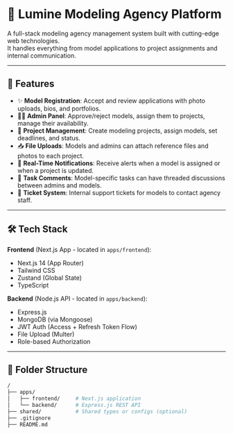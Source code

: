 # 🌟 Lumine Modeling Agency Platform

A full-stack modeling agency management system built with cutting-edge web technologies.  
It handles everything from model applications to project assignments and internal communication.

---

## 🚀 Features

- ✨ **Model Registration**: Accept and review applications with photo uploads, bios, and portfolios.
- 👨‍💼 **Admin Panel**: Approve/reject models, assign them to projects, manage their availability.
- 📝 **Project Management**: Create modeling projects, assign models, set deadlines, and status.
- 📥 **File Uploads**: Models and admins can attach reference files and photos to each project.
- 🔔 **Real-Time Notifications**: Receive alerts when a model is assigned or when a project is updated.
- 💬 **Task Comments**: Model-specific tasks can have threaded discussions between admins and models.
- 🎫 **Ticket System**: Internal support tickets for models to contact agency staff.

---

## 🛠️ Tech Stack

**Frontend** (Next.js App - located in `apps/frontend`):
- Next.js 14 (App Router)
- Tailwind CSS
- Zustand (Global State)
- TypeScript

**Backend** (Node.js API - located in `apps/backend`):
- Express.js
- MongoDB (via Mongoose)
- JWT Auth (Access + Refresh Token Flow)
- File Upload (Multer)
- Role-based Authorization

---

## 📁 Folder Structure

```bash
/
├── apps/
│   ├── frontend/     # Next.js application
│   └── backend/      # Express.js REST API
├── shared/           # Shared types or configs (optional)
├── .gitignore
├── README.md
